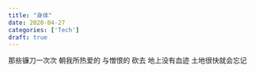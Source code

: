 ```yaml
---
title: "身体"
date: 2020-04-27
categories: ['Tech']
draft: true
---
```


那些镰刀一次次
朝我所热爱的 与憎恨的
砍去
地上没有血迹
土地很快就会忘记




